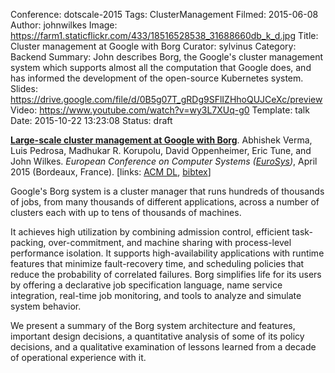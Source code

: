 Conference: dotscale-2015
Tags: ClusterManagement
Filmed: 2015-06-08
Author: johnwilkes
Image: https://farm1.staticflickr.com/433/18516528538_31688660db_k_d.jpg
Title: Cluster management at Google with Borg
Curator: sylvinus
Category: Backend
Summary: John describes Borg, the Google's cluster management system which supports almost all the computation that Google does, and has informed the development of the open-source Kubernetes system.
Slides: https://drive.google.com/file/d/0B5g07T_gRDg9SFlIZHhoQUJCeXc/preview
Video: https://www.youtube.com/watch?v=wy3L7XUq-g0
Template: talk
Date: 2015-10-22 13:23:08
Status: draft

<p class="p1"><span class="s1"><a href="http://www.e-wilkes.com/john/papers/2015-EuroSys-Borg.pdf"><b>Large-scale cluster management at Google with Borg</b></a></span><span class="s2">. Abhishek Verma, Luis Pedrosa, Madhukar R. Korupolu, David Oppenheimer, Eric Tune, and John Wilkes. <i>European Conference on Computer Systems (</i><a href="http://eurosys2015.labri.fr/"><span class="s1"><i>EuroSys</i></span></a><i>)</i>, April 2015 (Bordeaux, France). [links: <a href="http://dl.acm.org/authorize?N95407"><span class="s1">ACM DL</span></a>, <a href="http://www.e-wilkes.com/john/papers/2015-EuroSys-Borg.bib"><span class="s1">bibtex</span></a>]</span></p>
<p class="p2"><span class="s2"></span></p>
<p class="p1"><span class="s2">Google's Borg system is a cluster manager that runs hundreds of thousands of jobs, from many thousands of different applications, across a number of clusters each with up to tens of thousands of machines.  </span></p>
<p class="p2"><span class="s2"></span></p>
<p class="p1"><span class="s2">It achieves high utilization by combining admission control, efficient task-packing, over-commitment, and machine sharing with process-level performance isolation. It supports high-availability applications with runtime features that minimize fault-recovery time, and scheduling policies that reduce the probability of correlated failures. Borg simplifies life for its users by offering a declarative job specification language, name service integration, real-time job monitoring, and tools to analyze and simulate system behavior.  </span></p>
<p class="p2"><span class="s2"></span></p>
<p class="p3"><span class="s2">We present a summary of the Borg system architecture and features, important design decisions, a quantitative analysis of some of its policy decisions, and a qualitative examination of lessons learned from a decade of operational experience with it.</span></p>